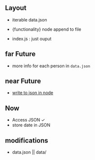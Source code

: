 ## Layout
- iterable data.json
<!-- web : db -->
- {functionality} node append to file
<!-- lib -->
- index.js : just ouput


## far Future
- more info for each person in `data.json`


## near Future
- [write to json in node](https://stackabuse.com/reading-and-writing-json-files-with-node-js/)


## Now
- Access JSON &check;
- store date in JSON


## modifications
- data.json || data/